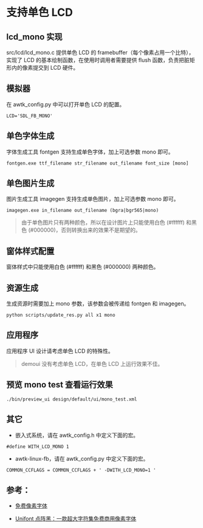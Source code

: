 # 支持单色 LCD

## lcd_mono 实现

src/lcd/lcd_mono.c 提供单色 LCD 的 framebuffer（每个像素占用一个比特），实现了 LCD 的基本绘制函数，在使用时调用者需要提供 flush 函数，负责把脏矩形内的像素提交到 LCD 硬件。

## 模拟器

在 awtk_config.py 中可以打开单色 LCD 的配置。

```
LCD='SDL_FB_MONO'
```

## 单色字体生成

字体生成工具 fontgen 支持生成单色字体，加上可选参数 mono 即可。

```
fontgen.exe ttf_filename str_filename out_filename font_size [mono]
```

## 单色图片生成

图片生成工具 imagegen 支持生成单色图片，加上可选参数 mono 即可。

```
imagegen.exe in_filename out_filename (bgra|bgr565|mono)
```

> 由于单色图片只有两种颜色，所以在设计图片上只能使用白色 (#ffffff) 和黑色 (#000000)，否则转换出来的效果不是期望的。

## 窗体样式配置

窗体样式中只能使用白色 (#ffffff) 和黑色 (#000000) 两种颜色。

## 资源生成

生成资源时需要加上 mono 参数，该参数会被传递给 fontgen 和 imagegen。

```
python scripts/update_res.py all x1 mono
```

## 应用程序

应用程序 UI 设计请考虑单色 LCD 的特殊性。

> demoui 没有考虑单色 LCD，在单色 LCD 上运行效果不佳。

## 预览 mono test 查看运行效果

```
./bin/preview_ui design/default/ui/mono_test.xml 
```

## 其它

* 嵌入式系统，请在 awtk\_config.h 中定义下面的宏。

```
#define WITH_LCD_MONO 1
```

* awtk-linux-fb，请在 awtk\_config.py 中定义下面的宏。

```
COMMON_CCFLAGS = COMMON_CCFLAGS + ' -DWITH_LCD_MONO=1 '
```

## 参考：

* [免费像素字体](https://www.uisdc.com/25-pixel-fonts)

* [Unifont 点阵黑：一款超大字符集免费商用像素字体](https://www.maoken.com/freefonts/3747.html)
